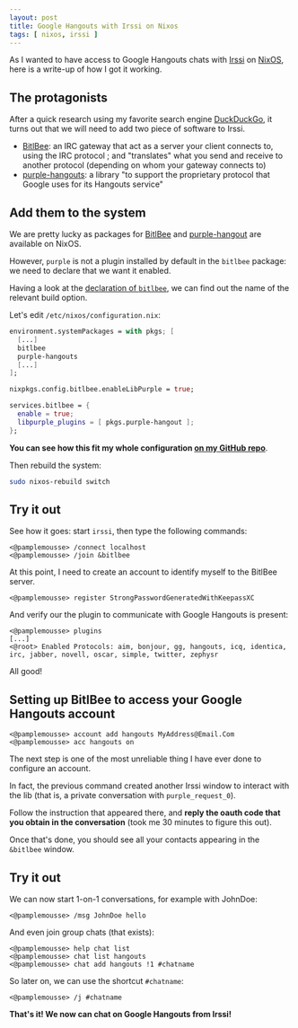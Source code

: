 ```yaml
---
layout: post
title: Google Hangouts with Irssi on Nixos
tags: [ nixos, irssi ]
---
```


As I wanted to have access to Google Hangouts chats with [Irssi](https://irssi.org/) on [NixOS](https://nixos.org/), here is a write-up of how I got it working.


## The protagonists

After a quick research using my favorite search engine [DuckDuckGo](https://lmddgtfy.net/?q=irssi%20google%20hangouts), it turns out that we will need to add two piece of software to Irssi.

  * [BitlBee](https://www.bitlbee.org/main.php/news.r.html): an IRC gateway that act as a server your client connects to, using the IRC protocol ; and "translates" what you send and receive to another protocol (depending on whom your gateway connects to)
  * [purple-hangouts](https://bitbucket.org/EionRobb/purple-hangouts): a library "to support the proprietary protocol that Google uses for its Hangouts service"


## Add them to the system

We are pretty lucky as packages for [BitlBee](https://nixos.org/nixos/packages.html#bitlbee) and [purple-hangout](https://nixos.org/nixos/packages.html#purple-hangout) are available on NixOS.

However, `purple` is not a plugin installed by default in the `bitlbee` package: we need to declare that we want it enabled.

Having a look at the [declaration of `bitlbee`](https://github.com/NixOS/nixpkgs/blob/8aa385069f830fc801c8a04d2bd8a70a02be3de4/pkgs/applications/networking/instant-messengers/bitlbee/default.nix#L27), we can find out the name of the relevant build option.

Let's edit `/etc/nixos/configuration.nix`:
```nix
environment.systemPackages = with pkgs; [
  [...]
  bitlbee
  purple-hangouts
  [...]
];

nixpkgs.config.bitlbee.enableLibPurple = true;

services.bitlbee = {
  enable = true;
  libpurple_plugins = [ pkgs.purple-hangout ];
};
```

**You can see how this fit my whole configuration [on my GitHub repo](https://github.com/Pamplemousse/laptop/blob/master/etc/nixos/configuration.nix)**.

Then rebuild the system:
```bash
sudo nixos-rebuild switch
```


## Try it out

See how it goes: start `irssi`, then type the following commands:
```irc
<@pamplemousse> /connect localhost
<@pamplemousse> /join &bitlbee
```

At this point, I need to create an account to identify myself to the BitlBee server.
```irc
<@pamplemousse> register StrongPasswordGeneratedWithKeepassXC
```

And verify our the plugin to communicate with Google Hangouts is present:
```irc
<@pamplemousse> plugins
[...]
<@root> Enabled Protocols: aim, bonjour, gg, hangouts, icq, identica, irc, jabber, novell, oscar, simple, twitter, zephysr
```

All good!


## Setting up BitlBee to access your Google Hangouts account

```irc
<@pamplemousse> account add hangouts MyAddress@Email.Com
<@pamplemousse> acc hangouts on
```

The next step is one of the most unreliable thing I have ever done to configure an account.

In fact, the previous command created another Irssi window to interact with the lib (that is, a private conversation with `purple_request_0`).

Follow the instruction that appeared there, and **reply the oauth code that you obtain in the conversation** (took me 30 minutes to figure this out).

Once that's done, you should see all your contacts appearing in the `&bitlbee` window.

## Try it out

We can now start 1-on-1 conversations, for example with JohnDoe:
```irc
<@pamplemousse> /msg JohnDoe hello
```

And even join group chats (that exists):
```irc
<@pamplemousse> help chat list
<@pamplemousse> chat list hangouts
<@pamplemousse> chat add hangouts !1 #chatname
```

So later on, we can use the shortcut `#chatname`:
```irc
<@pamplemousse> /j #chatname
```

**That's it! We now can chat on Google Hangouts from Irssi!**
